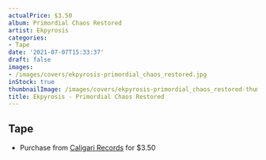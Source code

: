 ```yaml
---
actualPrice: $3.50
album: Primordial Chaos Restored
artist: Ekpyrosis
categories:
- Tape
date: '2021-07-07T15:33:37'
draft: false
images:
- /images/covers/ekpyrosis-primordial_chaos_restored.jpg
inStock: true
thumbnailImage: /images/covers/ekpyrosis-primordial_chaos_restored-thumb.jpg
title: Ekpyrosis - Primordial Chaos Restored
---
```


## Tape
* Purchase from [Caligari Records](https://caligarirecords.storenvy.com/products/32466568-ekpyrosis-primordial-chaos-restored) for $3.50
